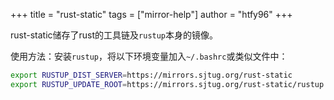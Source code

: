 +++
title = "rust-static"
tags = ["mirror-help"]
author = "htfy96"
+++

rust-static储存了rust的工具链及`rustup`本身的镜像。

使用方法：安装`rustup`，将以下环境变量加入`~/.bashrc`或类似文件中：
```sh
export RUSTUP_DIST_SERVER=https://mirrors.sjtug.org/rust-static
export RUSTUP_UPDATE_ROOT=https://mirrors.sjtug.org/rust-static/rustup
```